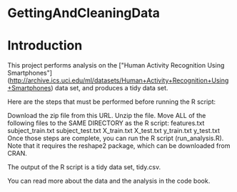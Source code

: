 GettingAndCleaningData
======================

Introduction
============

This project performs analysis on the ["Human Activity Recognition Using Smartphones"] (http://archive.ics.uci.edu/ml/datasets/Human+Activity+Recognition+Using+Smartphones) data set, and produces a tidy data set.

Here are the steps that must be performed before running the R script:

Download the zip file from this URL.
Unzip the file.
Move ALL of the following files to the SAME DIRECTORY as the R script:
features.txt
subject_train.txt
subject_test.txt
X_train.txt
X_test.txt
y_train.txt
y_test.txt
Once those steps are complete, you can run the R script (run_analysis.R). Note that it requires the reshape2 package, which can be downloaded from CRAN.

The output of the R script is a tidy data set, tidy.csv.

You can read more about the data and the analysis in the code book.

